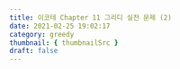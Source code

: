 ```yaml
---
title: 이코테 Chapter 11 그리디 실전 문제 (2)
date: 2021-02-25 19:02:17
category: greedy
thumbnail: { thumbnailSrc }
draft: false
---
```

